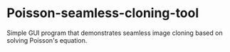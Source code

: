 Poisson-seamless-cloning-tool
=============================

Simple GUI program that demonstrates seamless image cloning based on solving Poisson's equation.
